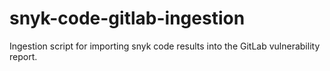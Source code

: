 # snyk-code-gitlab-ingestion
Ingestion script for importing snyk code results into the GitLab vulnerability report.
